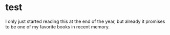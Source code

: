 # test

I only just started reading this at the end of the year, but already it promises to be one of my favorite books in recent memory.
